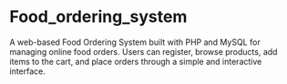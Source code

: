 # Food_ordering_system
A web-based Food Ordering System built with PHP and MySQL for managing online food orders. Users can register, browse products, add items to the cart, and place orders through a simple and interactive interface.
